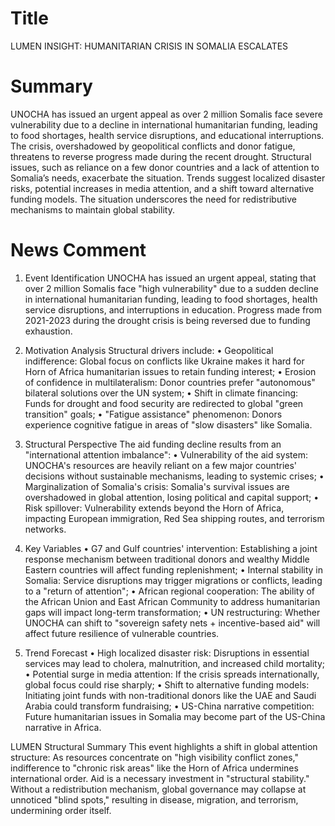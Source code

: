 # Title
LUMEN INSIGHT: HUMANITARIAN CRISIS IN SOMALIA ESCALATES

# Summary
UNOCHA has issued an urgent appeal as over 2 million Somalis face severe vulnerability due to a decline in international humanitarian funding, leading to food shortages, health service disruptions, and educational interruptions. The crisis, overshadowed by geopolitical conflicts and donor fatigue, threatens to reverse progress made during the recent drought. Structural issues, such as reliance on a few donor countries and a lack of attention to Somalia’s needs, exacerbate the situation. Trends suggest localized disaster risks, potential increases in media attention, and a shift toward alternative funding models. The situation underscores the need for redistributive mechanisms to maintain global stability.

# News Comment
1. Event Identification
UNOCHA has issued an urgent appeal, stating that over 2 million Somalis face "high vulnerability" due to a sudden decline in international humanitarian funding, leading to food shortages, health service disruptions, and interruptions in education. Progress made from 2021-2023 during the drought crisis is being reversed due to funding exhaustion.

2. Motivation Analysis
Structural drivers include:
   • Geopolitical indifference: Global focus on conflicts like Ukraine makes it hard for Horn of Africa humanitarian issues to retain funding interest;
   • Erosion of confidence in multilateralism: Donor countries prefer "autonomous" bilateral solutions over the UN system;
   • Shift in climate financing: Funds for drought and food security are redirected to global "green transition" goals;
   • "Fatigue assistance" phenomenon: Donors experience cognitive fatigue in areas of "slow disasters" like Somalia.

3. Structural Perspective
The aid funding decline results from an "international attention imbalance":
   • Vulnerability of the aid system: UNOCHA's resources are heavily reliant on a few major countries' decisions without sustainable mechanisms, leading to systemic crises;
   • Marginalization of Somalia's crisis: Somalia's survival issues are overshadowed in global attention, losing political and capital support;
   • Risk spillover: Vulnerability extends beyond the Horn of Africa, impacting European immigration, Red Sea shipping routes, and terrorism networks.

4. Key Variables
   • G7 and Gulf countries' intervention: Establishing a joint response mechanism between traditional donors and wealthy Middle Eastern countries will affect funding replenishment;
   • Internal stability in Somalia: Service disruptions may trigger migrations or conflicts, leading to a "return of attention";
   • African regional cooperation: The ability of the African Union and East African Community to address humanitarian gaps will impact long-term transformation;
   • UN restructuring: Whether UNOCHA can shift to "sovereign safety nets + incentive-based aid" will affect future resilience of vulnerable countries.

5. Trend Forecast
   • High localized disaster risk: Disruptions in essential services may lead to cholera, malnutrition, and increased child mortality;
   • Potential surge in media attention: If the crisis spreads internationally, global focus could rise sharply;
   • Shift to alternative funding models: Initiating joint funds with non-traditional donors like the UAE and Saudi Arabia could transform fundraising;
   • US-China narrative competition: Future humanitarian issues in Somalia may become part of the US-China narrative in Africa.

LUMEN Structural Summary
This event highlights a shift in global attention structure: As resources concentrate on "high visibility conflict zones," indifference to "chronic risk areas" like the Horn of Africa undermines international order. Aid is a necessary investment in "structural stability." Without a redistribution mechanism, global governance may collapse at unnoticed "blind spots," resulting in disease, migration, and terrorism, undermining order itself.
